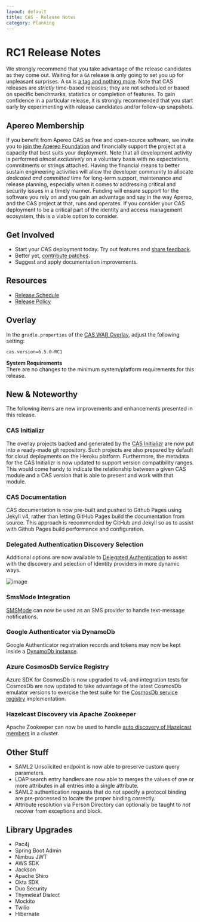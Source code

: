```yaml
---
layout: default
title: CAS - Release Notes
category: Planning
---
```


# RC1 Release Notes

We strongly recommend that you take advantage of the release candidates as they come out. Waiting 
for a `GA` release is only going to set you up for unpleasant surprises. A `GA` 
is [a tag and nothing more](https://apereo.github.io/2017/03/08/the-myth-of-ga-rel/). Note that CAS 
releases are *strictly* time-based releases; they are not scheduled or based on 
specific benchmarks, statistics or completion of features. To gain confidence in 
a particular release, it is strongly recommended that you start early by 
experimenting with release candidates and/or follow-up snapshots.

## Apereo Membership

If you benefit from Apereo CAS as free and open-source software, we 
invite you to [join the Apereo Foundation](https://www.apereo.org/content/apereo-membership) 
and financially support the project at a capacity that best suits your 
deployment. Note that all development activity is performed 
*almost exclusively* on a voluntary basis with no expectations, commitments or strings 
attached. Having the financial means to better sustain engineering activities will allow 
the developer community to allocate *dedicated and committed* time for long-term 
support, maintenance and release planning, especially when it comes to addressing 
critical and security issues in a timely manner. Funding will ensure support for 
the software you rely on and you gain an advantage and say in the way Apereo, and 
the CAS project at that, runs and operates. If you consider your CAS deployment to 
be a critical part of the identity and access management ecosystem, this is a viable option to consider.

## Get Involved

- Start your CAS deployment today. Try out features and [share feedback](/cas/Mailing-Lists.html).
- Better yet, [contribute patches](/cas/developer/Contributor-Guidelines.html).
- Suggest and apply documentation improvements.

## Resources

- [Release Schedule](https://github.com/apereo/cas/milestones)
- [Release Policy](/cas/developer/Release-Policy.html)

## Overlay

In the `gradle.properties` of the [CAS WAR Overlay](../installation/WAR-Overlay-Installation.html), adjust the following setting:

```properties
cas.version=6.5.0-RC1
```

<div class="alert alert-info">
<strong>System Requirements</strong><br/>There are no changes to the 
minimum system/platform requirements for this release.
</div>

## New & Noteworthy

The following items are new improvements and enhancements presented in this release.

### CAS Initializr

The overlay projects backed and generated by the [CAS Initializr](../installation/WAR-Overlay-Initializr.html) 
are now put into a ready-made git repository. Such projects are also prepared by default for 
cloud deployments on the Heroku platform. Furthermore, the metadata for 
the CAS Initializr is now updated to support version compatibility ranges. This would come handy to indicate the 
relationship between a given CAS module and a CAS version that is able to present and work with that module.

### CAS Documentation

CAS documentation is now pre-built and pushed to Github Pages using Jekyll v4, rather than letting GitHub Pages
build the documentation from source. This approach is recommended by GitHub and Jekyll so as to 
assist with Github Pages build performance and configuration.

### Delegated Authentication Discovery Selection

Additional options are now available to [Delegated Authentication](../integration/Delegate-Authentication.html)
to assist with the discovery and selection of identity providers in more dynamic ways.

![image](https://user-images.githubusercontent.com/1205228/130757773-72fe26b0-54e9-4c4c-8ab6-8be5b19b2816.png)

### SmsMode Integration

[SMSMode](../notifications/SMS-Messaging-Configuration-SmsMode.html) can now be 
used as an SMS provider to handle text-message notifications.

### Google Authenticator via DynamoDb

Google Authenticator registration records and tokens may now be 
kept inside a [DynamoDb instance](../mfa/GoogleAuthenticator-Authentication-Registration-DynamoDb.html).

### Azure CosmosDb Service Registry

Azure SDK for CosmosDb is now upgraded to v4, and integration tests for CosmosDb 
are now updated to take advantage of the latest CosmosDb emulator versions to exercise the test suite
for the [CosmosDb service registry](../services/CosmosDb-Service-Management.html) implementation.

### Hazelcast Discovery via Apache Zookeeper

Apache Zookeeper can now be used to handle [auto discovery of Hazelcast members](../ticketing/Hazelcast-Ticket-Registry.html) in a cluster.

## Other Stuff

- SAML2 Unsolicited endpoint is now able to preserve custom query parameters.
- LDAP search entry handlers are now able to merges the values of one or more attributes in all entries into a single attribute.
- SAML2 authentication requests that do not specify a protocol binding are pre-processed to locate the proper binding correctly.
- Attribute resolution via Person Directory can optionally be taught to *not* recover from exceptions and block.

## Library Upgrades

- Pac4j
- Spring Boot Admin
- Nimbus JWT
- AWS SDK
- Jackson
- Apache Shiro
- Okta SDK
- Duo Security
- Thymeleaf Dialect
- Mockito
- Twilio
- Hibernate

